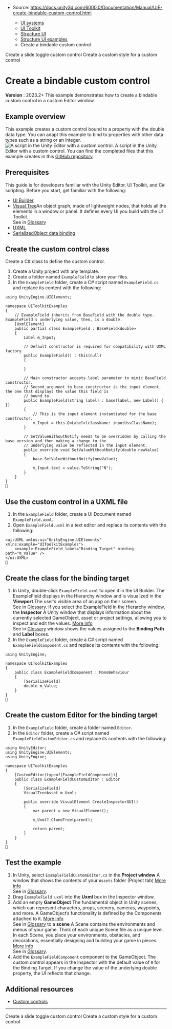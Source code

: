 * Source: https://docs.unity3d.com/6000.0/Documentation/Manual/UIE-create-bindable-custom-control.html

  * [UI systems](https://docs.unity3d.com/6000.0/Documentation/Manual/UIToolkits.html)
  * [UI Toolkit](https://docs.unity3d.com/6000.0/Documentation/Manual/UIElements.html)
  * [Structure UI](https://docs.unity3d.com/6000.0/Documentation/Manual/UIE-structure-ui.html)
  * [Structure UI examples](https://docs.unity3d.com/6000.0/Documentation/Manual/UIE-uxml-examples.html)
  * Create a bindable custom control


[](https://docs.unity3d.com/6000.0/Documentation/Manual/UIE-slide-toggle.html)
Create a slide toggle custom control
[](https://docs.unity3d.com/6000.0/Documentation/Manual/UIE-create-custom-style-custom-control.html)
Create a custom style for a custom control
# Create a bindable custom control
**Version** : 2023.2+
This example demonstrates how to create a bindable custom control in a custom Editor window.
## Example overview
This example creates a custom control bound to a property with the double data type. You can adapt this example to bind to properties with other data types such as a string or an integer.
![A script in the Unity Editor with a custom control.](https://docs.unity3d.com/6000.0/Documentation/uploads/Main/custom-control-binding-example.png) A script in the Unity Editor with a custom control.
You can find the completed files that this example creates in this [GitHub repository](https://github.com/Unity-Technologies/ui-toolkit-manual-code-examples/tree/2023.2/create-bindable-custom-control).
## Prerequisites
This guide is for developers familiar with the Unity Editor, UI Toolkit, and C# scripting. Before you start, get familiar with the following:
  * [UI Builder](https://docs.unity3d.com/6000.0/Documentation/Manual/UIBuilder.html)
  * [Visual Tree](https://docs.unity3d.com/6000.0/Documentation/Manual/UIE-VisualTree.html)An object graph, made of lightweight nodes, that holds all the elements in a window or panel. It defines every UI you build with the UI Toolkit.  
See in [Glossary](https://docs.unity3d.com/6000.0/Documentation/Manual/Glossary.html#Visualtree)
  * [UXML](https://docs.unity3d.com/6000.0/Documentation/Manual/UIE-UXML.html)
  * [SerializedObject data binding](https://docs.unity3d.com/6000.0/Documentation/Manual/UIE-Binding.html)


## Create the custom control class
Create a C# class to define the custom control.
  1. Create a Unity project with any template.
  2. Create a folder named `ExampleField` to store your files.
  3. In the `ExampleField` folder, create a C# script named `ExampleField.cs` and replace its content with the following:

```
using UnityEngine.UIElements;

namespace UIToolkitExamples
{
    // ExampleField inherits from BaseField with the double type. ExampleField's underlying value, then, is a double.
    [UxmlElement]
    public partial class ExampleField : BaseField<double>
    {
        Label m_Input;

        // Default constructor is required for compatibility with UXML factory
        public ExampleField() : this(null)
        {

        }

        // Main constructor accepts label parameter to mimic BaseField constructor.
        // Second argument to base constructor is the input element, the one that displays the value this field is
        // bound to.
        public ExampleField(string label) : base(label, new Label() { })
        {
            // This is the input element instantiated for the base constructor.
            m_Input = this.Q<Label>(className: inputUssClassName);
        }

        // SetValueWithoutNotify needs to be overridden by calling the base version and then making a change to the
        // underlying value be reflected in the input element.
        public override void SetValueWithoutNotify(double newValue)
        {
            base.SetValueWithoutNotify(newValue);

            m_Input.text = value.ToString("N");
        }
    }
}

```

## Use the custom control in a UXML file
  1. In the `ExampleField` folder, create a UI Document named `ExampleField.uxml`.
  2. Open `ExampleField.uxml` in a text editor and replace its contents with the following:

```
<ui:UXML xmlns:ui="UnityEngine.UIElements" xmlns:example="UIToolkitExamples">
    <example:ExampleField label="Binding Target" binding-path="m_Value" />
</ui:UXML>

```

## Create the class for the binding target
  1. In Unity, double-click `ExampleField.uxml` to open it in the UI Builder. The ExampleField displays in the Hierarchy window and is visualized in the **Viewport** The user’s visible area of an app on their screen.  
See in [Glossary](https://docs.unity3d.com/6000.0/Documentation/Manual/Glossary.html#Viewport). If you select the ExampleField in the Hierarchy window, the **Inspector** A Unity window that displays information about the currently selected GameObject, asset or project settings, allowing you to inspect and edit the values. [More info](https://docs.unity3d.com/6000.0/Documentation/Manual/UsingTheInspector.html)  
See in [Glossary](https://docs.unity3d.com/6000.0/Documentation/Manual/Glossary.html#Inspector) window shows the values assigned to the **Binding Path** and **Label** boxes.
  2. In the `ExampleField` folder, create a C# script named `ExampleFieldComponent.cs` and replace its contents with the following:

```
using UnityEngine;

namespace UIToolkitExamples
{
    public class ExampleFieldComponent : MonoBehaviour
    {
        [SerializeField]
        double m_Value;
    }
}

```

## Create the custom Editor for the binding target
  1. In the `ExampleField` folder, create a folder named `Editor`.
  2. In the `Editor` folder, create a C# script named `ExampleFieldCustomEditor.cs` and replace its contents with the following:

```
using UnityEditor;
using UnityEngine.UIElements;
using UnityEngine;

namespace UIToolkitExamples
{
    [CustomEditor(typeof(ExampleFieldComponent))]
    public class ExampleFieldCustomEditor : Editor
    {
        [SerializeField]
        VisualTreeAsset m_Uxml;

        public override VisualElement CreateInspectorGUI()
        {
            var parent = new VisualElement();

            m_Uxml?.CloneTree(parent);

            return parent;
        }
    }
}

```

## Test the example
  1. In Unity, select `ExampleFieldCustomEditor.cs` in the **Project window** A window that shows the contents of your `Assets` folder (Project tab) [More info](https://docs.unity3d.com/6000.0/Documentation/Manual/ProjectView.html)  
See in [Glossary](https://docs.unity3d.com/6000.0/Documentation/Manual/Glossary.html#Projectwindow).
  2. Drag `ExampleField.uxml` into the **Uxml** box in the Inspector window.
  3. Add an empty **GameObject** The fundamental object in Unity scenes, which can represent characters, props, scenery, cameras, waypoints, and more. A GameObject’s functionality is defined by the Components attached to it. [More info](https://docs.unity3d.com/6000.0/Documentation/Manual/class-GameObject.html)  
See in [Glossary](https://docs.unity3d.com/6000.0/Documentation/Manual/Glossary.html#GameObject) to a **scene** A Scene contains the environments and menus of your game. Think of each unique Scene file as a unique level. In each Scene, you place your environments, obstacles, and decorations, essentially designing and building your game in pieces. [More info](https://docs.unity3d.com/6000.0/Documentation/Manual/CreatingScenes.html)  
See in [Glossary](https://docs.unity3d.com/6000.0/Documentation/Manual/Glossary.html#Scene).
  4. Add the `ExampleFieldComponent` component to the GameObject. The custom control appears in the Inspector with the default value of `0` for the Binding Target. If you change the value of the underlying double property, the UI reflects that change.


## Additional resources
  * [Custom controls](https://docs.unity3d.com/6000.0/Documentation/Manual/UIE-create-custom-controls.html)


* * *
[](https://docs.unity3d.com/6000.0/Documentation/Manual/UIE-slide-toggle.html)
Create a slide toggle custom control
[](https://docs.unity3d.com/6000.0/Documentation/Manual/UIE-create-custom-style-custom-control.html)
Create a custom style for a custom control
